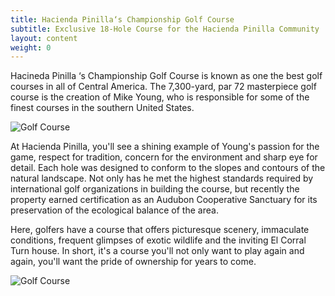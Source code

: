 ```yaml
---
title: Hacienda Pinilla‘s Championship Golf Course
subtitle: Exclusive 18-Hole Course for the Hacienda Pinilla Community
layout: content
weight: 0
---
```

Hacineda Pinilla ‘s Championship Golf Course is known as one the best golf courses in all of Central America. The 7,300-yard, par 72 masterpiece golf course is the creation of Mike Young, who is responsible for some of the finest courses in the southern United States.

![Golf Course](/images/pages/g02.jpg)

At Hacienda Pinilla, you'll see a shining example of Young's passion for the game, respect for tradition, concern for the environment and sharp eye for detail. Each hole was designed to conform to the slopes and contours of the natural landscape. Not only has he met the highest standards required by international golf organizations in building the course, but recently the property earned certification as an Audubon Cooperative Sanctuary for its preservation of the ecological balance of the area.

Here, golfers have a course that offers picturesque scenery, immaculate conditions, frequent glimpses of exotic wildlife and the inviting El Corral Turn house. In short, it's a course you'll not only want to play again and again, you'll want the pride of ownership for years to come.

![Golf Course](/images/pages/g03.jpg)
